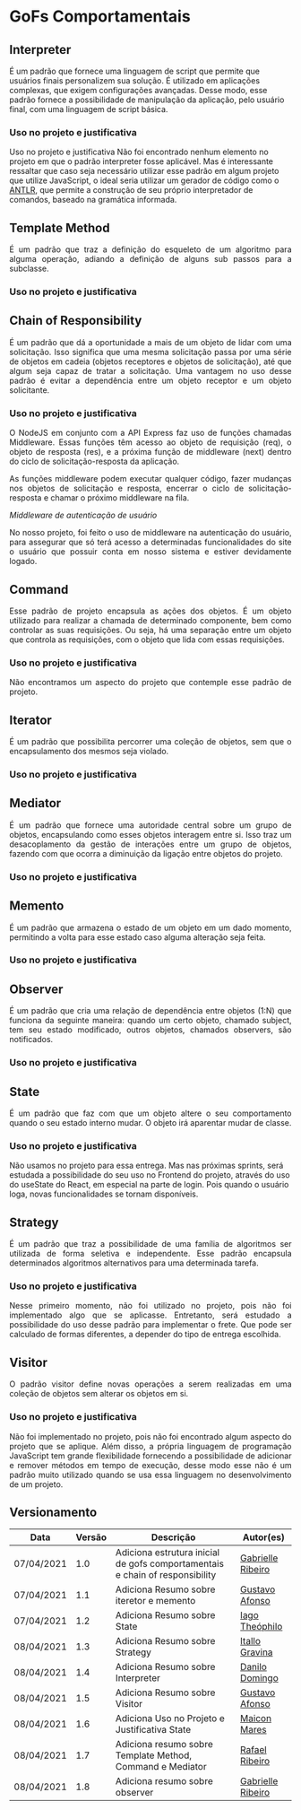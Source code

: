 # GoFs Comportamentais

## Interpreter

É um padrão que fornece uma linguagem de script que permite que usuários finais personalizem sua solução. É utilizado em aplicações complexas, que exigem configurações avançadas. Desse modo, esse padrão fornece a possibilidade de manipulação da aplicação, pelo usuário final, com uma linguagem de script básica. 

### Uso no projeto e justificativa

Uso no projeto e justificativa
Não foi encontrado nenhum elemento no projeto em que o padrão interpreter fosse aplicável. Mas é interessante ressaltar que caso seja necessário utilizar esse padrão em algum projeto que utilize JavaScript, o ideal seria utilizar um gerador de código como o [ANTLR](https://www.antlr.org/tools.html), que permite a construção de seu próprio interpretador de comandos, baseado na gramática informada.

## Template Method

<p align="justify">É um padrão que traz a definição do esqueleto de um algoritmo para alguma operação, adiando a definição de alguns sub passos para  a subclasse.</p>

### Uso no projeto e justificativa

## Chain of Responsibility

<p align="justify">É um padrão que dá a oportunidade a mais de um objeto de lidar com uma solicitação. Isso significa que uma mesma solicitação passa por uma série de objetos em cadeia (objetos receptores e objetos de solicitação), até que algum seja capaz de tratar a solicitação. Uma vantagem no uso desse padrão é evitar a dependência entre um objeto receptor e um objeto solicitante. </p>

### Uso no projeto e justificativa

<p align="justify">O NodeJS em conjunto com a API Express faz uso de funções chamadas Middleware. Essas funções têm acesso ao objeto de requisição (req), o objeto de resposta (res), e a próxima função de middleware (next) dentro do ciclo de solicitação-resposta da aplicação. </p>

<p align="justify">As funções middleware podem executar qualquer código, fazer mudanças nos objetos de solicitação e resposta, encerrar o ciclo de solicitação-resposta e chamar o próximo middleware na fila. </p>

*Middleware de autenticação de usuário*
    
<p align="justify">No nosso projeto, foi feito o uso de middleware na autenticação do usuário, para assegurar que só terá acesso a determinadas funcionalidades do site o usuário que possuir conta em nosso sistema e estiver devidamente logado. </p>

## Command

<p align="justify">Esse padrão de projeto encapsula as ações dos objetos. É um objeto utilizado para realizar a chamada de determinado componente, bem como controlar as suas requisições. Ou seja, há uma separação entre um objeto que controla as requisições, com o objeto que lida com essas requisições.</p>

### Uso no projeto e justificativa

<p align="justify">Não encontramos um aspecto do projeto que contemple esse padrão de projeto.</p>

## Iterator 

<p align="justify">É um padrão que possibilita percorrer uma coleção de objetos, sem que o encapsulamento dos mesmos seja violado.</p>

### Uso no projeto e justificativa

## Mediator

<p align="justify">É um padrão que fornece uma autoridade central sobre um grupo de objetos, encapsulando como esses objetos interagem entre si. Isso traz um desacoplamento da gestão de interações entre um grupo de objetos, fazendo com que ocorra a diminuição da ligação entre objetos do projeto.</p>

### Uso no projeto e justificativa

## Memento

<p align="justify">É um padrão que armazena o estado de um objeto em um dado momento, permitindo a volta para esse estado caso alguma alteração seja feita.</p>

### Uso no projeto e justificativa

## Observer
<p align="justify">É um padrão que cria uma relação de dependência entre objetos (1:N) que funciona da seguinte maneira: quando um certo objeto, chamado subject, tem seu estado modificado, outros objetos, chamados observers, são notificados. </p>

### Uso no projeto e justificativa

## State
<p align="justify">É um padrão que faz com que um objeto altere o seu comportamento quando o seu estado interno mudar. O objeto irá aparentar mudar de classe.</p>

### Uso no projeto e justificativa
Não usamos no projeto para essa entrega. Mas nas próximas sprints, será estudada a possibilidade do seu uso no Frontend do projeto, através do uso do useState do React, em especial na parte de login. Pois quando o usuário loga, novas funcionalidades se tornam disponíveis.

## Strategy
<p align="justify">É um padrão que traz a possibilidade de uma família de algoritmos ser utilizada de forma seletiva e independente. Esse padrão encapsula determinados algoritmos alternativos para uma determinada tarefa. </p>

### Uso no projeto e justificativa
<p align="justify">Nesse primeiro momento, não foi utilizado no projeto, pois não foi implementado algo que se aplicasse. Entretanto, será estudado a possibilidade do uso desse padrão para implementar o frete. Que pode ser calculado de formas diferentes, a depender do tipo de entrega escolhida.</p>

## Visitor
<p align="justify">O padrão visitor define novas operações a serem realizadas em uma coleção de objetos sem alterar os objetos em si.</p>

### Uso no projeto e justificativa
<p align="justify">Não foi implementado no projeto, pois não foi encontrado algum aspecto do projeto que se aplique. Além disso, a própria linguagem de programação JavaScript tem grande flexibilidade fornecendo a possibilidade de adicionar e remover métodos em tempo de execução, desse modo esse não é um padrão muito utilizado quando se usa essa linguagem no desenvolvimento de um projeto.</p>

## Versionamento

| Data | Versão | Descrição | Autor(es) |
|------|------|------|------|
|07/04/2021|1.0|Adiciona estrutura inicial de gofs comportamentais e chain of responsibility|[Gabrielle Ribeiro](https://github.com/Gabrielle-Ribeiro)|
|07/04/2021|1.1|Adiciona Resumo sobre iteretor e memento|[Gustavo Afonso](https://github.com/GustavoAPS)|
|07/04/2021|1.2|Adiciona Resumo sobre State|[Iago Theóphilo](https://github.com/iagotheophilo)|
|08/04/2021|1.3|Adiciona Resumo sobre Strategy|[Itallo Gravina](https://github.com/itallogravina)|
|08/04/2021|1.4|Adiciona Resumo sobre Interpreter|[Danilo Domingo](https://github.com/danilow200)|
|08/04/2021|1.5|Adiciona Resumo sobre Visitor|[Gustavo Afonso](https://github.com/GustavoAPS)|
|08/04/2021|1.6|Adiciona Uso no Projeto e Justificativa State|[Maicon Mares](https://github.com/MaiconMares)|
|08/04/2021|1.7|Adiciona resumo sobre Template Method, Command e Mediator|[Rafael Ribeiro](https://github.com/rafaelflarrn)|
|08/04/2021|1.8|Adiciona resumo sobre observer|[Gabrielle Ribeiro](https://github.com/Gabrielle-Ribeiro)|
